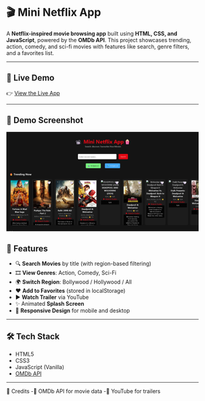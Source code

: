 # 🎬 Mini Netflix App

A **Netflix-inspired movie browsing app** built using **HTML, CSS, and JavaScript**, powered by the **OMDb API**. This project showcases trending, action, comedy, and sci-fi movies with features like search, genre filters, and a favorites list.

---

## 🔗 Live Demo

👉 [View the Live App](https://manoj0212-rgb.github.io/Mini-Netflix-app/)

---
## 📸 Demo Screenshot

![Screenshot of App](homepage.png)

## 🚀 Features

- 🔍 **Search Movies** by title (with region-based filtering)
- 🎞️ **View Genres**: Action, Comedy, Sci-Fi
- 🌍 **Switch Region**: Bollywood / Hollywood / All
- ❤️ **Add to Favorites** (stored in localStorage)
- ▶ **Watch Trailer** via YouTube
- ✨ Animated **Splash Screen**
- 📱 **Responsive Design** for mobile and desktop

---

## 🛠️ Tech Stack

- HTML5  
- CSS3  
- JavaScript (Vanilla)  
- [OMDb API](http://www.omdbapi.com)

---

📌 Credits
-🎥 OMDb API for movie data
-🔗 YouTube for trailers
